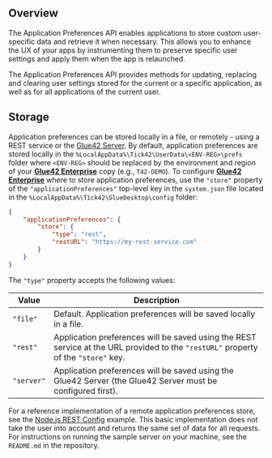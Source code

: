 ## Overview

The Application Preferences API enables applications to store custom user-specific data and retrieve it when necessary. This allows you to enhance the UX of your apps by instrumenting them to preserve specific user settings and apply them when the app is relaunched. 

The Application Preferences API provides methods for updating, replacing and clearing user settings stored for the current or a specific application, as well as for all applications of the current user.

## Storage

Application preferences can be stored locally in a file, or remotely - using a REST service or the [Glue42 Server](../../glue42-server/index.html). By default, application preferences are stored locally in the `%LocalAppData%\Tick42\UserData\<ENV-REG>\prefs` folder where `<ENV-REG>` should be replaced by the environment and region of your [**Glue42 Enterprise**](https://glue42.com/enterprise/) copy (e.g., `T42-DEMO`). To configure [**Glue42 Enterprise**](https://glue42.com/enterprise/) where to store application preferences, use the `"store"` property of the `"applicationPreferences"` top-level key in the `system.json` file located in the `%LocalAppData%\Tick42\GlueDesktop\config` folder:

```json
{
    "applicationPreferences": {
        "store": {
            "type": "rest",
            "restURL": "https://my-rest-service.com"
        }
    }
}
```

The `"type"` property accepts the following values:

| Value | Description |
|-------|-------------|
| `"file"` | Default. Application preferences will be saved locally in a file. |
| `"rest"` | Application preferences will be saved using the REST service at the URL provided to the `"restURL"` property of the `"store"` key. |
| `"server"` | Application preferences will be saved using the Glue42 Server (the Glue42 Server must be configured first). |

For a reference implementation of a remote application preferences store, see the [Node.js REST Config](https://github.com/Glue42/rest-config-example-node-js) example. This basic implementation does not take the user into account and returns the same set of data for all requests. For instructions on running the sample server on your machine, see the `README.md` in the repository.
